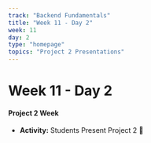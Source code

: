 ```yaml
---
track: "Backend Fundamentals"
title: "Week 11 - Day 2"
week: 11
day: 2
type: "homepage"
topics: "Project 2 Presentations"
---
```


# Week 11 - Day 2

#### Project 2 Week

- **Activity:** Students Present Project 2  🎉